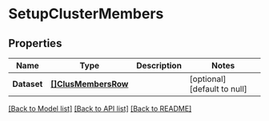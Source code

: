 # SetupClusterMembers

## Properties
Name | Type | Description | Notes
------------ | ------------- | ------------- | -------------
**Dataset** | [**[]ClusMembersRow**](ClusMembers_row.md) |  | [optional] [default to null]

[[Back to Model list]](../README.md#documentation-for-models) [[Back to API list]](../README.md#documentation-for-api-endpoints) [[Back to README]](../README.md)

